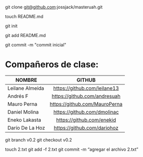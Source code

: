git clone git@github.com:jossjack/masteruah.git

touch README.md

git init

git add README.md

git commit -m "commit inicial"


# Compañeros de clase:

| NOMBRE              | GITHUB                          |
| ------------------- |:-------------------------------:| 
| Leilane Almeida     | https://github.com/leilane13    | 
| Andrés F            | https://github.com/andresuah    | 
| Mauro Perna         | https://github.com/MauroPerna   | 
| Daniel Molina       | https://github.com/dmolinac     | 
| Eneko Lakasta       | https://github.com/enekid       | 
| Darío De La Hoz     | https://github.com/dariohoz     | 


git branch v0.2
git checkout v0.2

touch 2.txt 
git add -f 2.txt
git commit -m “agregar el archivo 2.txt”




